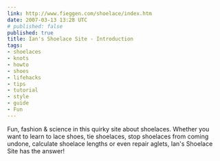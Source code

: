 ```yaml
---
link: http://www.fieggen.com/shoelace/index.htm
date: 2007-03-13 13:28 UTC
# published: false
published: true
title: Ian's Shoelace Site - Introduction
tags:
- shoelaces
- knots
- howto
- shoes
- lifehacks
- tips
- tutorial
- style
- guide
- Fun
---
```


Fun, fashion & science in this quirky site about shoelaces. Whether you want to learn to lace shoes, tie shoelaces, stop shoelaces from coming undone, calculate shoelace lengths or even repair aglets, Ian's Shoelace Site has the answer!
